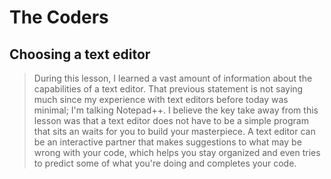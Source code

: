 # The Coders 
## Choosing a text editor
>During this lesson, I learned a vast amount of information about the capabilities of a text editor. That previous statement is not saying much since my experience with text editors before today was minimal; I'm talking Notepad++. I believe the key take away from this lesson was that a text editor does not have to be a simple program that sits an waits for you to build your masterpiece. A text editor can be an interactive partner that makes suggestions to what may be wrong with your code, which helps you stay organized and even tries to predict some of what you're doing and completes your code.
